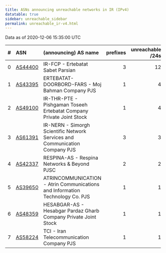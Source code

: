 ```yaml
---
title: ASNs announcing unreachable networks in IR (IPv4)
datatable: true
sidebar: unreachable_sidebar
permalink: unreachable_ir-v4.html
---
```


Data as of 2020-12-06 15:35:00 UTC


<div class="datatable-begin"></div>

|   # | ASN                                    | (announcing) AS name                                                         |   prefixes |   unreachable /24s |
|----:|:---------------------------------------|:-----------------------------------------------------------------------------|-----------:|-------------------:|
|   0 | [AS44400](unreachable_AS44400-v4.html) | IR-FCP - Ertebatat Sabet Parsian                                             |          3 |                 12 |
|   1 | [AS43395](unreachable_AS43395-v4.html) | ERTEBATAT-DOORBORD-FARS - Moj Bahman Company PJS                             |          1 |                  4 |
|   2 | [AS49100](unreachable_AS49100-v4.html) | IR-THR-PTE - Pishgaman Toseeh Ertebatat Company Private Joint Stock          |          1 |                  4 |
|   3 | [AS61391](unreachable_AS61391-v4.html) | IR-NERN - Simorgh Scientific Network Services and Communication Company PJS  |          3 |                  3 |
|   4 | [AS42337](unreachable_AS42337-v4.html) | RESPINA-AS - Respina Networks &amp; Beyond PJSC                              |          2 |                  2 |
|   5 | [AS39650](unreachable_AS39650-v4.html) | ATRINCOMMUNICATION - Atrin Communications and Information Technology Co. PJS |          1 |                  1 |
|   6 | [AS48359](unreachable_AS48359-v4.html) | HESABGAR-AS - Hesabgar Pardaz Gharb Company Private Joint Stock              |          1 |                  1 |
|   7 | [AS58224](unreachable_AS58224-v4.html) | TCI - Iran Telecommunication Company PJS                                     |          1 |                  1 |

<div class="datatable-end"></div>